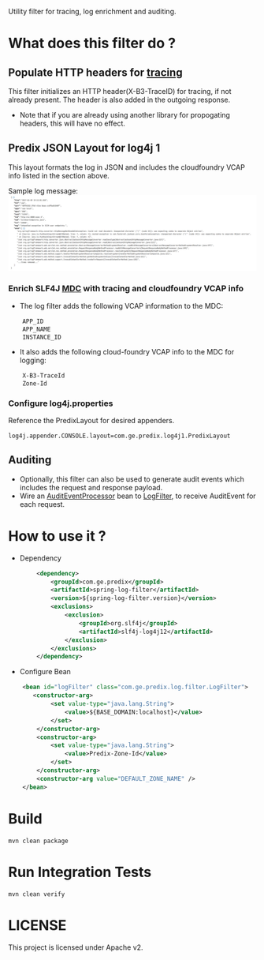 Utility filter for tracing, log enrichment and auditing.

# What does this filter do ?
## Populate HTTP headers for [tracing](opentracing.io)
This filter initializes an HTTP header(X-B3-TraceID) for tracing, if not already present. The header is also added in the outgoing response.
* Note that if you are already using another library for propogating headers, this will have no effect.

## Predix JSON Layout for log4j 1
This layout formats the log in JSON and includes the cloudfoundry VCAP info listed in the section above.

Sample log message:
![](docs/sample-json-log.png)

### Enrich SLF4J [MDC](https://logback.qos.ch/manual/mdc.html) with tracing and cloudfoundry VCAP info
* The log filter adds the following VCAP information to the MDC:
```
    APP_ID
    APP_NAME
    INSTANCE_ID
```
* It also adds the following cloud-foundry VCAP info to the MDC for logging:
```
    X-B3-TraceId
    Zone-Id
```

### Configure log4j.properties
Reference the PredixLayout for desired appenders.
```
log4j.appender.CONSOLE.layout=com.ge.predix.log4j1.PredixLayout
```

## Auditing
* Optionally, this filter can also be used to generate audit events which includes the request and response payload.
* Wire an [AuditEventProcessor](src/main/java/com/ge/predix/audit/AuditEventProcessor.java) bean to 
[LogFilter](src/main/java/com/ge/predix/log/filter/LogFilter.java), to receive AuditEvent for each request.


# How to use it ?
* Dependency
```xml
        <dependency>
            <groupId>com.ge.predix</groupId>
            <artifactId>spring-log-filter</artifactId>
            <version>${spring-log-filter.version}</version>
            <exclusions>
                <exclusion>
                    <groupId>org.slf4j</groupId>
                    <artifactId>slf4j-log4j12</artifactId>
                </exclusion>
            </exclusions>
        </dependency>
```
* Configure Bean
```xml
    <bean id="logFilter" class="com.ge.predix.log.filter.LogFilter">
       <constructor-arg>
            <set value-type="java.lang.String">
                <value>${BASE_DOMAIN:localhost}</value>
            </set>
        </constructor-arg>
        <constructor-arg>
            <set value-type="java.lang.String">
                <value>Predix-Zone-Id</value>
            </set>
        </constructor-arg>
        <constructor-arg value="DEFAULT_ZONE_NAME" />
    </bean>
```

# Build
```
mvn clean package
```

# Run Integration Tests
```
mvn clean verify
```

# LICENSE
This project is licensed under Apache v2.

